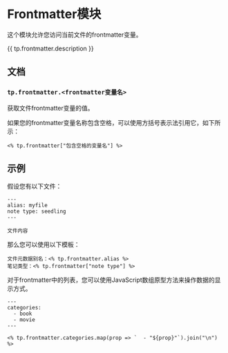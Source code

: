 # Frontmatter模块

这个模块允许您访问当前文件的frontmatter变量。

{{ tp.frontmatter.description }}

<!-- toc -->

## 文档

### `tp.frontmatter.<frontmatter变量名>` 

获取文件frontmatter变量的值。

如果您的frontmatter变量名称包含空格，可以使用方括号表示法引用它，如下所示：

````
<% tp.frontmatter["包含空格的变量名"] %>
````

## 示例

假设您有以下文件：

````
---
alias: myfile
note type: seedling
---

文件内容
````

那么您可以使用以下模板：

````
文件元数据别名：<% tp.frontmatter.alias %>
笔记类型：<% tp.frontmatter["note type"] %>
````

对于frontmatter中的列表，您可以使用JavaScript数组原型方法来操作数据的显示方式。

```
---
categories:
  - book
  - movie
---
```

```
<% tp.frontmatter.categories.map(prop => `  - "${prop}"`).join("\n") %>
```